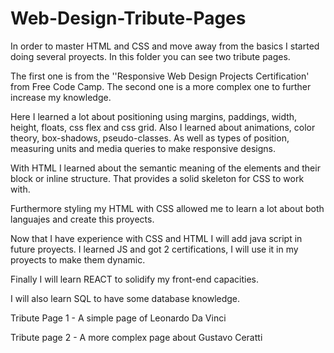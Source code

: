 # Web-Design-Tribute-Pages

In order to master HTML and CSS and move away from the basics I started doing several proyects. In this folder you can see two tribute pages.

The first one is from the ''Responsive Web Design Projects Certification' from Free Code Camp. 
The second one is a more complex one to further increase my knowledge.

Here I learned a lot about positioning using margins, paddings, width, height, floats, css flex and css grid. Also I learned about animations, color theory, box-shadows,
pseudo-classes. As well as types of position, measuring units and media queries to make responsive designs.

With HTML I learned about the semantic meaning of the elements and their block or inline structure. That provides a solid skeleton for CSS to work with.

Furthermore styling my HTML with CSS allowed me to learn a lot about both languajes and create this proyects.

Now that I have experience with CSS and HTML I will add java script in future proyects. I learned JS and got 2 certifications, I will use it in my proyects to make them dynamic.

Finally I will learn REACT to solidify my front-end capacities. 

I will also learn SQL to have some database knowledge.

Tribute Page 1 - A simple page of Leonardo Da Vinci

Tribute page 2 - A more complex page about Gustavo Ceratti
